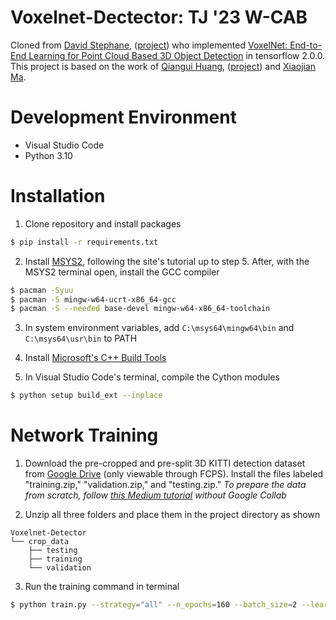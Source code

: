 # Voxelnet-Dectector: TJ '23 W-CAB

Cloned from [David Stephane](https://github.com/steph1793), ([project](https://github.com/steph1793/Voxelnet)) who implemented [VoxelNet: End-to-End Learning for Point Cloud Based 3D Object Detection](https://arxiv.org/abs/1711.06396) in tensorflow 2.0.0. This project is based on the work of [Qiangui Huang](https://github.com/qianguih), ([project](https://github.com/qianguih/voxelnet)) and [Xiaojian Ma](https://github.com/jeasinema).

# Development Environment
* Visual Studio Code
* Python 3.10

# Installation
1. Clone repository and install packages
```bash
$ pip install -r requirements.txt
```

2. Install [MSYS2](https://www.msys2.org/), following the site's tutorial up to step 5. After, with the MSYS2 terminal open, install the GCC compiler
```bash
$ pacman -Syuu
$ pacman -S mingw-w64-ucrt-x86_64-gcc
$ pacman -S --needed base-devel mingw-w64-x86_64-toolchain
``` 
3. In system environment variables, add ```C:\msys64\mingw64\bin``` and ```C:\msys64\usr\bin``` to PATH

4. Install [Microsoft's C++ Build Tools](https://visualstudio.microsoft.com/visual-cpp-build-tools/)

5. In Visual Studio Code's terminal, compile the Cython modules
```bash
$ python setup build_ext --inplace
```

# Network Training
1. Download the pre-cropped and pre-split 3D KITTI detection dataset from [Google Drive](https://drive.google.com/drive/folders/1T77gDTwe-h6T2MGfvmoarGYqUIYCPRQU?usp=sharing) (only viewable through FCPS). Install the files labeled "training.zip," "validation.zip," and "testing.zip." _To prepare the data from scratch, follow [this Medium tutorial](https://towardsdatascience.com/lidar-point-cloud-based-3d-object-detection-implementation-with-colab-part-2-of-2-f3ad55c3f38c) without Google Collab_
    
2. Unzip all three folders and place them in the project directory as shown
```plain
Voxelnet-Detector
└── crop_data
    ├── testing
    ├── training
    └── validation
```

3. Run the training command in terminal
```bash
$ python train.py --strategy="all" --n_epochs=160 --batch_size=2 --learning_rate=0.001 --small_addon_for_BCE=1e-6 --max_gradient_norm=5 --alpha_bce=1.5 --beta_bce=1 --huber_delta=3 --dump_vis="no" --data_root_dir="../DATA_DIR/T_DATA" --model_dir="model" --model_name="model6" --dump_test_interval=40 --summary_interval=10 --summary_val_interval=10 --summary_flush_interval=20 --ckpt_max_keep=10
```